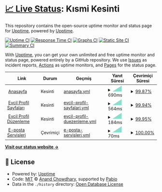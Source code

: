 # [📈 Live Status](https://demo.upptime.js.org): <!--live status--> **Kısmi Kesinti**

This repository contains the open-source uptime monitor and status page for [Upptime](https://upptime.js.org), powered by [Upptime](https://github.com/upptime/upptime).

[![Uptime CI](https://github.com/seyitacar/evcilimstatus/workflows/Uptime%20CI/badge.svg)](https://github.com/seyitacar/evcilimstatus/actions?query=workflow%3A%22Uptime+CI%22)
[![Response Time CI](https://github.com/seyitacar/evcilimstatus/workflows/Response%20Time%20CI/badge.svg)](https://github.com/seyitacar/evcilimstatus/actions?query=workflow%3A%22Response+Time+CI%22)
[![Graphs CI](https://github.com/seyitacar/evcilimstatus/workflows/Graphs%20CI/badge.svg)](https://github.com/seyitacar/evcilimstatus/actions?query=workflow%3A%22Graphs+CI%22)
[![Static Site CI](https://github.com/seyitacar/evcilimstatus/workflows/Static%20Site%20CI/badge.svg)](https://github.com/seyitacar/evcilimstatus/actions?query=workflow%3A%22Static+Site+CI%22)
[![Summary CI](https://github.com/seyitacar/evcilimstatus/workflows/Summary%20CI/badge.svg)](https://github.com/seyitacar/evcilimstatus/actions?query=workflow%3A%22Summary+CI%22)

With [Upptime](https://upptime.js.org), you can get your own unlimited and free uptime monitor and status page, powered entirely by a GitHub repository. We use [Issues](https://github.com/upptime/upptime/issues) as incident reports, [Actions](https://github.com/seyitacar/evcilimstatus/actions) as uptime monitors, and [Pages](https://demo.upptime.js.org) for the status page.

<!--start: status pages-->
<!-- This summary is generated by Upptime (https://github.com/upptime/upptime) -->
<!-- Do not edit this manually, your changes will be overwritten -->
<!-- prettier-ignore -->
| Link | Durum | Geçmiş | Yanıt Süresi | Çevrimiçi Süresi |
| --- | ------ | ------- | ------------- | ------ |
| <img alt="" src="https://icons.duckduckgo.com/ip3/evcil.im.ico" height="13"> [Anasayfa](https://evcil.im/) | Kesinti | [anasayfa.yml](https://github.com/seyitacar/evcilimstatus/commits/HEAD/history/anasayfa.yml) | <details><summary><img alt="Yanıt süresi grafiği" src="./graphs/anasayfa/response-time-week.png" height="20"> 690ms</summary><br><a href="https://durum.evcil.im/history/anasayfa"><img alt="Yanıt Süresi 690" src="https://img.shields.io/endpoint?url=https%3A%2F%2Fraw.githubusercontent.com%2Fseyitacar%2Fevcilimstatus%2FHEAD%2Fapi%2Fanasayfa%2Fresponse-time.json"></a><br><a href="https://durum.evcil.im/history/anasayfa"><img alt="24 saatlik yanıt süresi 690" src="https://img.shields.io/endpoint?url=https%3A%2F%2Fraw.githubusercontent.com%2Fseyitacar%2Fevcilimstatus%2FHEAD%2Fapi%2Fanasayfa%2Fresponse-time-day.json"></a><br><a href="https://durum.evcil.im/history/anasayfa"><img alt="7 günlük yanıt süresi 690" src="https://img.shields.io/endpoint?url=https%3A%2F%2Fraw.githubusercontent.com%2Fseyitacar%2Fevcilimstatus%2FHEAD%2Fapi%2Fanasayfa%2Fresponse-time-week.json"></a><br><a href="https://durum.evcil.im/history/anasayfa"><img alt="30 günlük yanıt süresi 690" src="https://img.shields.io/endpoint?url=https%3A%2F%2Fraw.githubusercontent.com%2Fseyitacar%2Fevcilimstatus%2FHEAD%2Fapi%2Fanasayfa%2Fresponse-time-month.json"></a><br><a href="https://durum.evcil.im/history/anasayfa"><img alt="1 yıllık yanıt süresi 690" src="https://img.shields.io/endpoint?url=https%3A%2F%2Fraw.githubusercontent.com%2Fseyitacar%2Fevcilimstatus%2FHEAD%2Fapi%2Fanasayfa%2Fresponse-time-year.json"></a></details> | <details><summary><a href="https://durum.evcil.im/history/anasayfa">99.87%</a></summary><a href="https://durum.evcil.im/history/anasayfa"><img alt="Çevrimiçi Süresi 99.87%" src="https://img.shields.io/endpoint?url=https%3A%2F%2Fraw.githubusercontent.com%2Fseyitacar%2Fevcilimstatus%2FHEAD%2Fapi%2Fanasayfa%2Fuptime.json"></a><br><a href="https://durum.evcil.im/history/anasayfa"><img alt="24 saatlik çevrimiçi oranı 99.87%" src="https://img.shields.io/endpoint?url=https%3A%2F%2Fraw.githubusercontent.com%2Fseyitacar%2Fevcilimstatus%2FHEAD%2Fapi%2Fanasayfa%2Fuptime-day.json"></a><br><a href="https://durum.evcil.im/history/anasayfa"><img alt="7 günlük çevrimiçi oranı 99.87%" src="https://img.shields.io/endpoint?url=https%3A%2F%2Fraw.githubusercontent.com%2Fseyitacar%2Fevcilimstatus%2FHEAD%2Fapi%2Fanasayfa%2Fuptime-week.json"></a><br><a href="https://durum.evcil.im/history/anasayfa"><img alt="30 günlük çevrimiçi oranı 99.87%" src="https://img.shields.io/endpoint?url=https%3A%2F%2Fraw.githubusercontent.com%2Fseyitacar%2Fevcilimstatus%2FHEAD%2Fapi%2Fanasayfa%2Fuptime-month.json"></a><br><a href="https://durum.evcil.im/history/anasayfa"><img alt="1 yıllık çevrimiçi oranı 99.87%" src="https://img.shields.io/endpoint?url=https%3A%2F%2Fraw.githubusercontent.com%2Fseyitacar%2Fevcilimstatus%2FHEAD%2Fapi%2Fanasayfa%2Fuptime-year.json"></a></details>
| <img alt="" src="https://icons.duckduckgo.com/ip3/ben.evcil.im.ico" height="13"> [Evcil Profil Sayfaları](https://ben.evcil.im/varsayilan/) | Kesinti | [evcil-profil-sayfalari.yml](https://github.com/seyitacar/evcilimstatus/commits/HEAD/history/evcil-profil-sayfalari.yml) | <details><summary><img alt="Yanıt süresi grafiği" src="./graphs/evcil-profil-sayfalari/response-time-week.png" height="20"> 564ms</summary><br><a href="https://durum.evcil.im/history/evcil-profil-sayfalari"><img alt="Yanıt Süresi 564" src="https://img.shields.io/endpoint?url=https%3A%2F%2Fraw.githubusercontent.com%2Fseyitacar%2Fevcilimstatus%2FHEAD%2Fapi%2Fevcil-profil-sayfalari%2Fresponse-time.json"></a><br><a href="https://durum.evcil.im/history/evcil-profil-sayfalari"><img alt="24 saatlik yanıt süresi 564" src="https://img.shields.io/endpoint?url=https%3A%2F%2Fraw.githubusercontent.com%2Fseyitacar%2Fevcilimstatus%2FHEAD%2Fapi%2Fevcil-profil-sayfalari%2Fresponse-time-day.json"></a><br><a href="https://durum.evcil.im/history/evcil-profil-sayfalari"><img alt="7 günlük yanıt süresi 564" src="https://img.shields.io/endpoint?url=https%3A%2F%2Fraw.githubusercontent.com%2Fseyitacar%2Fevcilimstatus%2FHEAD%2Fapi%2Fevcil-profil-sayfalari%2Fresponse-time-week.json"></a><br><a href="https://durum.evcil.im/history/evcil-profil-sayfalari"><img alt="30 günlük yanıt süresi 564" src="https://img.shields.io/endpoint?url=https%3A%2F%2Fraw.githubusercontent.com%2Fseyitacar%2Fevcilimstatus%2FHEAD%2Fapi%2Fevcil-profil-sayfalari%2Fresponse-time-month.json"></a><br><a href="https://durum.evcil.im/history/evcil-profil-sayfalari"><img alt="1 yıllık yanıt süresi 564" src="https://img.shields.io/endpoint?url=https%3A%2F%2Fraw.githubusercontent.com%2Fseyitacar%2Fevcilimstatus%2FHEAD%2Fapi%2Fevcil-profil-sayfalari%2Fresponse-time-year.json"></a></details> | <details><summary><a href="https://durum.evcil.im/history/evcil-profil-sayfalari">99.94%</a></summary><a href="https://durum.evcil.im/history/evcil-profil-sayfalari"><img alt="Çevrimiçi Süresi 99.94%" src="https://img.shields.io/endpoint?url=https%3A%2F%2Fraw.githubusercontent.com%2Fseyitacar%2Fevcilimstatus%2FHEAD%2Fapi%2Fevcil-profil-sayfalari%2Fuptime.json"></a><br><a href="https://durum.evcil.im/history/evcil-profil-sayfalari"><img alt="24 saatlik çevrimiçi oranı 99.94%" src="https://img.shields.io/endpoint?url=https%3A%2F%2Fraw.githubusercontent.com%2Fseyitacar%2Fevcilimstatus%2FHEAD%2Fapi%2Fevcil-profil-sayfalari%2Fuptime-day.json"></a><br><a href="https://durum.evcil.im/history/evcil-profil-sayfalari"><img alt="7 günlük çevrimiçi oranı 99.94%" src="https://img.shields.io/endpoint?url=https%3A%2F%2Fraw.githubusercontent.com%2Fseyitacar%2Fevcilimstatus%2FHEAD%2Fapi%2Fevcil-profil-sayfalari%2Fuptime-week.json"></a><br><a href="https://durum.evcil.im/history/evcil-profil-sayfalari"><img alt="30 günlük çevrimiçi oranı 99.94%" src="https://img.shields.io/endpoint?url=https%3A%2F%2Fraw.githubusercontent.com%2Fseyitacar%2Fevcilimstatus%2FHEAD%2Fapi%2Fevcil-profil-sayfalari%2Fuptime-month.json"></a><br><a href="https://durum.evcil.im/history/evcil-profil-sayfalari"><img alt="1 yıllık çevrimiçi oranı 99.94%" src="https://img.shields.io/endpoint?url=https%3A%2F%2Fraw.githubusercontent.com%2Fseyitacar%2Fevcilimstatus%2FHEAD%2Fapi%2Fevcil-profil-sayfalari%2Fuptime-year.json"></a></details>
| <img alt="" src="https://icons.duckduckgo.com/ip3/ben.evcil.im.ico" height="13"> [Evcil Profil Düzenleme](https://ben.evcil.im/login) | Kesinti | [evcil-profil-duezenleme.yml](https://github.com/seyitacar/evcilimstatus/commits/HEAD/history/evcil-profil-duezenleme.yml) | <details><summary><img alt="Yanıt süresi grafiği" src="./graphs/evcil-profil-duezenleme/response-time-week.png" height="20"> 184ms</summary><br><a href="https://durum.evcil.im/history/evcil-profil-duezenleme"><img alt="Yanıt Süresi 184" src="https://img.shields.io/endpoint?url=https%3A%2F%2Fraw.githubusercontent.com%2Fseyitacar%2Fevcilimstatus%2FHEAD%2Fapi%2Fevcil-profil-duezenleme%2Fresponse-time.json"></a><br><a href="https://durum.evcil.im/history/evcil-profil-duezenleme"><img alt="24 saatlik yanıt süresi 184" src="https://img.shields.io/endpoint?url=https%3A%2F%2Fraw.githubusercontent.com%2Fseyitacar%2Fevcilimstatus%2FHEAD%2Fapi%2Fevcil-profil-duezenleme%2Fresponse-time-day.json"></a><br><a href="https://durum.evcil.im/history/evcil-profil-duezenleme"><img alt="7 günlük yanıt süresi 184" src="https://img.shields.io/endpoint?url=https%3A%2F%2Fraw.githubusercontent.com%2Fseyitacar%2Fevcilimstatus%2FHEAD%2Fapi%2Fevcil-profil-duezenleme%2Fresponse-time-week.json"></a><br><a href="https://durum.evcil.im/history/evcil-profil-duezenleme"><img alt="30 günlük yanıt süresi 184" src="https://img.shields.io/endpoint?url=https%3A%2F%2Fraw.githubusercontent.com%2Fseyitacar%2Fevcilimstatus%2FHEAD%2Fapi%2Fevcil-profil-duezenleme%2Fresponse-time-month.json"></a><br><a href="https://durum.evcil.im/history/evcil-profil-duezenleme"><img alt="1 yıllık yanıt süresi 184" src="https://img.shields.io/endpoint?url=https%3A%2F%2Fraw.githubusercontent.com%2Fseyitacar%2Fevcilimstatus%2FHEAD%2Fapi%2Fevcil-profil-duezenleme%2Fresponse-time-year.json"></a></details> | <details><summary><a href="https://durum.evcil.im/history/evcil-profil-duezenleme">99.95%</a></summary><a href="https://durum.evcil.im/history/evcil-profil-duezenleme"><img alt="Çevrimiçi Süresi 99.95%" src="https://img.shields.io/endpoint?url=https%3A%2F%2Fraw.githubusercontent.com%2Fseyitacar%2Fevcilimstatus%2FHEAD%2Fapi%2Fevcil-profil-duezenleme%2Fuptime.json"></a><br><a href="https://durum.evcil.im/history/evcil-profil-duezenleme"><img alt="24 saatlik çevrimiçi oranı 99.95%" src="https://img.shields.io/endpoint?url=https%3A%2F%2Fraw.githubusercontent.com%2Fseyitacar%2Fevcilimstatus%2FHEAD%2Fapi%2Fevcil-profil-duezenleme%2Fuptime-day.json"></a><br><a href="https://durum.evcil.im/history/evcil-profil-duezenleme"><img alt="7 günlük çevrimiçi oranı 99.95%" src="https://img.shields.io/endpoint?url=https%3A%2F%2Fraw.githubusercontent.com%2Fseyitacar%2Fevcilimstatus%2FHEAD%2Fapi%2Fevcil-profil-duezenleme%2Fuptime-week.json"></a><br><a href="https://durum.evcil.im/history/evcil-profil-duezenleme"><img alt="30 günlük çevrimiçi oranı 99.95%" src="https://img.shields.io/endpoint?url=https%3A%2F%2Fraw.githubusercontent.com%2Fseyitacar%2Fevcilimstatus%2FHEAD%2Fapi%2Fevcil-profil-duezenleme%2Fuptime-month.json"></a><br><a href="https://durum.evcil.im/history/evcil-profil-duezenleme"><img alt="1 yıllık çevrimiçi oranı 99.95%" src="https://img.shields.io/endpoint?url=https%3A%2F%2Fraw.githubusercontent.com%2Fseyitacar%2Fevcilimstatus%2FHEAD%2Fapi%2Fevcil-profil-duezenleme%2Fuptime-year.json"></a></details>
| <img alt="" src="https://icons.duckduckgo.com/ip3/null.ico" height="13"> [E-posta Servisleri](witcher.mxrouting.net) | Çevrimiçi | [e-posta-servisleri.yml](https://github.com/seyitacar/evcilimstatus/commits/HEAD/history/e-posta-servisleri.yml) | <details><summary><img alt="Yanıt süresi grafiği" src="./graphs/e-posta-servisleri/response-time-week.png" height="20"> 70ms</summary><br><a href="https://durum.evcil.im/history/e-posta-servisleri"><img alt="Yanıt Süresi 70" src="https://img.shields.io/endpoint?url=https%3A%2F%2Fraw.githubusercontent.com%2Fseyitacar%2Fevcilimstatus%2FHEAD%2Fapi%2Fe-posta-servisleri%2Fresponse-time.json"></a><br><a href="https://durum.evcil.im/history/e-posta-servisleri"><img alt="24 saatlik yanıt süresi 70" src="https://img.shields.io/endpoint?url=https%3A%2F%2Fraw.githubusercontent.com%2Fseyitacar%2Fevcilimstatus%2FHEAD%2Fapi%2Fe-posta-servisleri%2Fresponse-time-day.json"></a><br><a href="https://durum.evcil.im/history/e-posta-servisleri"><img alt="7 günlük yanıt süresi 70" src="https://img.shields.io/endpoint?url=https%3A%2F%2Fraw.githubusercontent.com%2Fseyitacar%2Fevcilimstatus%2FHEAD%2Fapi%2Fe-posta-servisleri%2Fresponse-time-week.json"></a><br><a href="https://durum.evcil.im/history/e-posta-servisleri"><img alt="30 günlük yanıt süresi 70" src="https://img.shields.io/endpoint?url=https%3A%2F%2Fraw.githubusercontent.com%2Fseyitacar%2Fevcilimstatus%2FHEAD%2Fapi%2Fe-posta-servisleri%2Fresponse-time-month.json"></a><br><a href="https://durum.evcil.im/history/e-posta-servisleri"><img alt="1 yıllık yanıt süresi 70" src="https://img.shields.io/endpoint?url=https%3A%2F%2Fraw.githubusercontent.com%2Fseyitacar%2Fevcilimstatus%2FHEAD%2Fapi%2Fe-posta-servisleri%2Fresponse-time-year.json"></a></details> | <details><summary><a href="https://durum.evcil.im/history/e-posta-servisleri">100.00%</a></summary><a href="https://durum.evcil.im/history/e-posta-servisleri"><img alt="Çevrimiçi Süresi 100.00%" src="https://img.shields.io/endpoint?url=https%3A%2F%2Fraw.githubusercontent.com%2Fseyitacar%2Fevcilimstatus%2FHEAD%2Fapi%2Fe-posta-servisleri%2Fuptime.json"></a><br><a href="https://durum.evcil.im/history/e-posta-servisleri"><img alt="24 saatlik çevrimiçi oranı 100.00%" src="https://img.shields.io/endpoint?url=https%3A%2F%2Fraw.githubusercontent.com%2Fseyitacar%2Fevcilimstatus%2FHEAD%2Fapi%2Fe-posta-servisleri%2Fuptime-day.json"></a><br><a href="https://durum.evcil.im/history/e-posta-servisleri"><img alt="7 günlük çevrimiçi oranı 100.00%" src="https://img.shields.io/endpoint?url=https%3A%2F%2Fraw.githubusercontent.com%2Fseyitacar%2Fevcilimstatus%2FHEAD%2Fapi%2Fe-posta-servisleri%2Fuptime-week.json"></a><br><a href="https://durum.evcil.im/history/e-posta-servisleri"><img alt="30 günlük çevrimiçi oranı 100.00%" src="https://img.shields.io/endpoint?url=https%3A%2F%2Fraw.githubusercontent.com%2Fseyitacar%2Fevcilimstatus%2FHEAD%2Fapi%2Fe-posta-servisleri%2Fuptime-month.json"></a><br><a href="https://durum.evcil.im/history/e-posta-servisleri"><img alt="1 yıllık çevrimiçi oranı 100.00%" src="https://img.shields.io/endpoint?url=https%3A%2F%2Fraw.githubusercontent.com%2Fseyitacar%2Fevcilimstatus%2FHEAD%2Fapi%2Fe-posta-servisleri%2Fuptime-year.json"></a></details>

<!--end: status pages-->

[**Visit our status website →**](https://demo.upptime.js.org)

## 📄 License

- Powered by: [Upptime](https://github.com/upptime/upptime)
- Code: [MIT](./LICENSE) © [Anand Chowdhary](https://anandchowdhary.com), supported by [Pabio](https://pabio.com)
- Data in the `./history` directory: [Open Database License](https://opendatacommons.org/licenses/odbl/1-0/)
